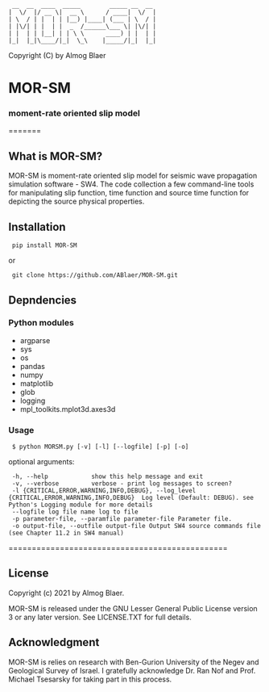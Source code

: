 	 __  __  ____  _____        _____ __  __ 
	|  \/  |/ __ \|  __ \      / ____|  \/  |
	| \  / | |  | | |__) |____| (___ | \  / |
	| |\/| | |  | |  _  /______\___ \| |\/| |
	| |  | | |__| | | \ \      ____) | |  | |
	|_|  |_|\____/|_|  \_\    |_____/|_|  |_|
 
Copyright (C) by Almog Blaer 
 
# MOR-SM
### moment-rate oriented slip model

=======


## What is MOR-SM?

MOR-SM is moment-rate oriented slip model for seismic wave propagation simulation software - SW4.
The code collection a few command-line tools for manipulating slip function, time function and 
source time function for depicting the source physical properties.


## Installation


     pip install MOR-SM

or 

     git clone https://github.com/ABlaer/MOR-SM.git


## Depndencies

### Python modules

* argparse
* sys
* os
* pandas
* numpy
* matplotlib
* glob
* logging
* mpl_toolkits.mplot3d.axes3d

### Usage

     $ python MORSM.py [-v] [-l] [--logfile] [-p] [-o]

optional arguments:

     -h, --help            show this help message and exit
     -v, --verbose         verbose - print log messages to screen?
     -l {CRITICAL,ERROR,WARNING,INFO,DEBUG}, --log_level {CRITICAL,ERROR,WARNING,INFO,DEBUG}  Log level (Default: DEBUG). see Python's Logging module for more details
     --logfile log file name log to file
     -p parameter-file, --paramfile parameter-file Parameter file.
     -o output-file, --outfile output-file Output SW4 source commands file (see Chapter 11.2 in SW4 manual)

===============================================




## License

Copyright (c) 2021 by Almog Blaer.

MOR-SM is released under the GNU Lesser General Public License version 3 or any later version. See LICENSE.TXT for full details.


## Acknowledgment

MOR-SM is relies on research with  Ben-Gurion University of the Negev and Geological Survey of Israel.
I gratefully acknowledge Dr. Ran Nof and Prof. Michael Tsesarsky for taking part in this process. 

